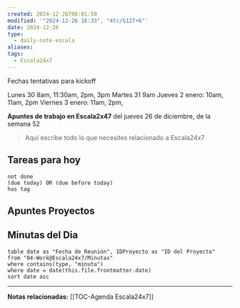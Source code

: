 ```yaml
---
created: 2024-12-26T08:01:50
modified: '"2024-12-26 16:33", "4tc/G12T+6"'
date: 2024-12-26
type:
  - daily-note-escala
aliases: 
tags:
  - Escala24x7
---
```

Fechas tentativas para kickoff

Lunes 30 8am, 11:30am, 2pm, 3pm
Martes 31 9am
Jueves 2 enero: 10am, 11am, 2pm
Viernes 3 enero: 11am, 2pm, 

**Apuntes de trabajo en Escala2x47** del  jueves 26 de diciembre, de la semana 52 

> Aquí escribe todo lo que necesites relacionado a Escala24x7

## Tareas para hoy

```tasks
not done
(due today) OR (due before today)
has tag
```

## Apuntes Proyectos


## Minutas del Dia
 ```dataview
table date as "Fecha de Reunión", IDProyecto as "ID del Proyecto"
from "04-Work@Escala24x7/Minutas"
where contains(type, "minuta")
where date = date(this.file.frontmatter.date)
sort date asc
```

----
**Notas relacionadas:**
[[TOC-Agenda Escala24x7]]

